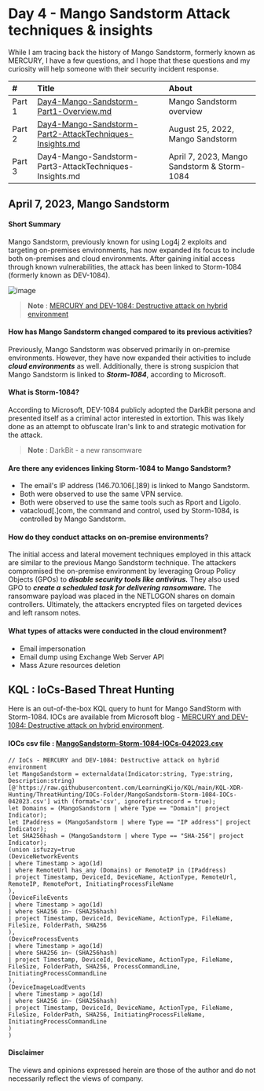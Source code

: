 # Day 4 - Mango Sandstorm Attack techniques & insights

While I am tracing back the history of Mango Sandstorm, formerly known as MERCURY, I have a few questions, and I hope that these questions and my curiosity will help someone with their security incident response.

|#|Title|About|
|:---|:---|:---|
| Part 1 | [Day4-Mango-Sandstorm-Part1-Overview.md](https://github.com/LearningKijo/SecurityResearcher-Note/blob/main/SecurityResearcher-Note-Folder/Day4-Mango-Sandstorm-Part1-Overview.md)   | Mango Sandstorm overview |
| Part 2 | [ Day4-Mango-Sandstorm-Part2-AttackTechniques-Insights.md](https://github.com/LearningKijo/SecurityResearcher-Note/blob/main/SecurityResearcher-Note-Folder/Day4-Mango-Sandstorm-Part2-AttackTechniques-Insights.md)  |August 25, 2022, Mango Sandstorm |
| Part 3 | Day4-Mango-Sandstorm-Part3-AttackTechniques-Insights.md |April 7, 2023, Mango Sandstorm & Storm-1084 |

## April 7, 2023, Mango Sandstorm

#### Short Summary

Mango Sandstorm, previously known for using Log4j 2 exploits and targeting on-premises environments, has now expanded its focus to include both on-premises and cloud environments. After gaining initial access through known vulnerabilities, the attack has been linked to Storm-1084 (formerly known as DEV-1084).

![image](https://github.com/LearningKijo/SecurityResearcher-Note/assets/120234772/ee623697-5a31-48fe-933a-85fa360ef3c1)

> **Note** : [MERCURY and DEV-1084: Destructive attack on hybrid environment](https://www.microsoft.com/en-us/security/blog/2023/04/07/mercury-and-dev-1084-destructive-attack-on-hybrid-environment/)


#### How has Mango Sandstorm changed compared to its previous activities?
Previously, Mango Sandstorm was observed primarily in on-premise environments. However, they have now expanded their activities to include ***cloud environments*** as well. 
Additionally, there is strong suspicion that  Mango Sandstorm is linked to ***Storm-1084***, according to Microsoft.


####  What is Storm-1084?
According to Microsoft, DEV-1084 publicly adopted the DarkBit persona and presented itself as a criminal actor interested in extortion. 
This was likely done as an attempt to obfuscate Iran's link to and strategic motivation for the attack.
> **Note** : DarkBit - a new ransomware

#### Are there any evidences linking Storm-1084 to Mango Sandstorm?
- The email's IP address (146.70.106[.]89) is linked to Mango Sandstorm.
- Both were observed to use the same VPN service.
- Both were observed to use the same tools such as Rport and Ligolo.
- vatacloud[.]com, the command and control, used by Storm-1084, is controlled by Mango Sandstorm.

#### How do they conduct attacks on on-premise environments?
The initial access and lateral movement techniques employed in this attack are similar to the previous Mango Sandstorm technique. 
The attackers compromised the on-premise environment by leveraging Group Policy Objects (GPOs) to ***disable security tools like antivirus.***
They also used GPO to ***create a scheduled task for delivering ransomware.*** The ransomware payload was placed in the NETLOGON shares on domain controllers. 
Ultimately, the attackers encrypted files on targeted devices and left ransom notes.

#### What types of attacks were conducted in the cloud environment?
- Email impersonation
- Email dump using Exchange Web Server API
- Mass Azure resources deletion

## KQL : IoCs-Based Threat Hunting
Here is an out-of-the-box KQL query to hunt for Mango SandStorm with Storm-1084. IOCs are available from Microsoft blog - [MERCURY and DEV-1084: Destructive attack on hybrid environment](https://www.microsoft.com/en-us/security/blog/2023/04/07/mercury-and-dev-1084-destructive-attack-on-hybrid-environment/).
#### IOCs csv file : [MangoSandstorm-Storm-1084-IOCs-042023.csv](https://github.com/LearningKijo/KQL/blob/main/KQL-XDR-Hunting/ThreatHunting/IOCs-Folder/MangoSandstorm-Storm-1084-IOCs-042023.csv)
```kql
// IoCs - MERCURY and DEV-1084: Destructive attack on hybrid environment
let MangoSandstorm = externaldata(Indicator:string, Type:string, Description:string)
[@'https://raw.githubusercontent.com/LearningKijo/KQL/main/KQL-XDR-Hunting/ThreatHunting/IOCs-Folder/MangoSandstorm-Storm-1084-IOCs-042023.csv'] with (format='csv', ignorefirstrecord = true);
let Domains = (MangoSandstorm | where Type == "Domain"| project Indicator);
let IPaddress = (MangoSandstorm | where Type == "IP address"| project Indicator);
let SHA256hash = (MangoSandstorm | where Type == "SHA-256"| project Indicator);
(union isfuzzy=true
(DeviceNetworkEvents
| where Timestamp > ago(1d)
| where RemoteUrl has_any (Domains) or RemoteIP in (IPaddress) 
| project Timestamp, DeviceId, DeviceName, ActionType, RemoteUrl, RemoteIP, RemotePort, InitiatingProcessFileName
),
(DeviceFileEvents
| where Timestamp > ago(1d)
| where SHA256 in~ (SHA256hash)
| project Timestamp, DeviceId, DeviceName, ActionType, FileName, FileSize, FolderPath, SHA256
),
(DeviceProcessEvents
| where Timestamp > ago(1d)
| where SHA256 in~ (SHA256hash)
| project Timestamp, DeviceId, DeviceName, ActionType, FileName, FileSize, FolderPath, SHA256, ProcessCommandLine, InitiatingProcessCommandLine
),
(DeviceImageLoadEvents
| where Timestamp > ago(1d)
| where SHA256 in~ (SHA256hash)
| project Timestamp, DeviceId, DeviceName, ActionType, FileName, FileSize, FolderPath, SHA256, InitiatingProcessFileName, InitiatingProcessCommandLine
)
)
```

#### Disclaimer
The views and opinions expressed herein are those of the author and do not necessarily reflect the views of company.
